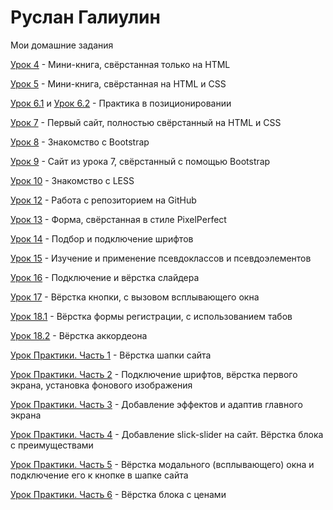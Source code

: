 

# Руслан Галиулин
Мои домашние задания

[Урок 4](https://galiulinruslan.github.io/lesson_4/ "Знакомство с основами HTML") - Мини-книга, свёрстанная только на HTML

[Урок 5](https://galiulinruslan.github.io/lesson_5/ "Знакомство с основами CSS") - Мини-книга, свёрстанная на HTML и CSS

[Урок 6.1](https://galiulinruslan.github.io/lesson_6.1/ "Позиционирование в CSS") и 
[Урок 6.2](https://galiulinruslan.github.io/lesson_6.2/ "Позиционирование в CSS") - Практика в позиционировании

[Урок 7](https://galiulinruslan.github.io/lesson_7/ "Верстка первого макета") - Первый сайт, полностью свёрстанный на HTML и CSS

[Урок 8](https://galiulinruslan.github.io/lesson_8/ "Подключение библиотеки bootstrap для быстрой верстки") - Знакомство с Bootstrap

[Урок 9](https://galiulinruslan.github.io/lesson_9/ "Верстка при помощи Bootstrap 3") - Сайт из урока 7, свёрстанный с помощью Bootstrap

[Урок 10](https://galiulinruslan.github.io/lesson_10/less/main.less "Препроцессор LESS для CSS") - Знакомство с LESS

[Урок 12](https://galiulinruslan.github.io/lesson_12/ "Хостинг от GitHub") - Работа с репозиторием на GitHub 

[Урок 13](https://galiulinruslan.github.io/lesson_13/ "PixelPerfect") - Форма, свёрстанная в стиле PixelPerfect 

[Урок 14](https://galiulinruslan.github.io/lesson_14/ "Подключение шрифтов") - Подбор и подключение шрифтов

[Урок 15](https://galiulinruslan.github.io/lesson_15/ "Псевдоклассы и псевдоэлементы") - Изучение и применение псевдоклассов и псевдоэлементов

[Урок 16](https://galiulinruslan.github.io/lesson_16/ "Слайдер на сайте") - Подключение и вёрстка слайдера

[Урок 17](https://galiulinruslan.github.io/lesson_17/ "Всплывающие окна") - Вёрстка кнопки, с вызовом всплывающего окна

[Урок 18.1](https://galiulinruslan.github.io/lesson_18.1/ "Табы на сайте") - Вёрстка формы регистрации, с использованием табов

[Урок 18.2](https://galiulinruslan.github.io/lesson_18.2/ "Аккордеон на сайте") - Вёрстка аккордеона 

[Урок Практики. Часть 1](https://galiulinruslan.github.io/lesson_practic_part_1/ "Подготовка файлов. Верстка шапки сайта.") - Вёрстка шапки сайта 

[Урок Практики. Часть 2](https://galiulinruslan.github.io/lesson_practic_part_2/ "Подключение шрифтов. Верстка первого экрана.") - Подключение шрифтов, вёрстка первого экрана, установка фонового изображения

[Урок Практики. Часть 3](https://galiulinruslan.github.io/lesson_practic_part_3/ "Эффекты при наведении и адаптив первого экрана.") - Добавление эффектов и адаптив главного экрана

[Урок Практики. Часть 4](https://galiulinruslan.github.io/lesson_practic_part_4/ "Верстка блока с преимуществами. Слайдер.") - Добавление slick-slider на сайт. Вёрстка блока с преимуществами

[Урок Практики. Часть 5](https://galiulinruslan.github.io/lesson_practic_part_5/ "Верстка всплывающих окон на сайте.") - Вёрстка модального (всплывающего) окна и подключение его к кнопке в шапке сайта

[Урок Практики. Часть 6](https://galiulinruslan.github.io/lesson_practic_part_6/ "Вёрстка блока с ценами.") - Вёрстка блока с ценами
